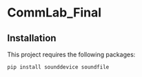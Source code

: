 # CommLab_Final

## Installation

This project requires the following packages:

```
pip install sounddevice soundfile
```
